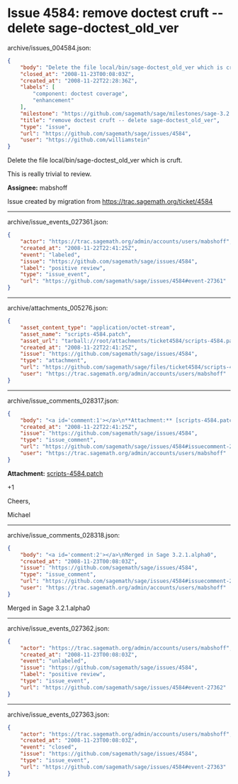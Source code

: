 # Issue 4584: remove doctest cruft -- delete sage-doctest_old_ver

archive/issues_004584.json:
```json
{
    "body": "Delete the file local/bin/sage-doctest_old_ver which is cruft.\n\nThis is really trivial to review.  \n\n**Assignee:** mabshoff\n\nIssue created by migration from https://trac.sagemath.org/ticket/4584\n\n",
    "closed_at": "2008-11-23T00:08:03Z",
    "created_at": "2008-11-22T22:28:36Z",
    "labels": [
        "component: doctest coverage",
        "enhancement"
    ],
    "milestone": "https://github.com/sagemath/sage/milestones/sage-3.2.1",
    "title": "remove doctest cruft -- delete sage-doctest_old_ver",
    "type": "issue",
    "url": "https://github.com/sagemath/sage/issues/4584",
    "user": "https://github.com/williamstein"
}
```
Delete the file local/bin/sage-doctest_old_ver which is cruft.

This is really trivial to review.  

**Assignee:** mabshoff

Issue created by migration from https://trac.sagemath.org/ticket/4584





---

archive/issue_events_027361.json:
```json
{
    "actor": "https://trac.sagemath.org/admin/accounts/users/mabshoff",
    "created_at": "2008-11-22T22:41:25Z",
    "event": "labeled",
    "issue": "https://github.com/sagemath/sage/issues/4584",
    "label": "positive review",
    "type": "issue_event",
    "url": "https://github.com/sagemath/sage/issues/4584#event-27361"
}
```



---

archive/attachments_005276.json:
```json
{
    "asset_content_type": "application/octet-stream",
    "asset_name": "scripts-4584.patch",
    "asset_url": "tarball://root/attachments/ticket4584/scripts-4584.patch",
    "created_at": "2008-11-22T22:41:25Z",
    "issue": "https://github.com/sagemath/sage/issues/4584",
    "type": "attachment",
    "url": "https://github.com/sagemath/sage/files/ticket4584/scripts-4584.patch",
    "user": "https://trac.sagemath.org/admin/accounts/users/mabshoff"
}
```



---

archive/issue_comments_028317.json:
```json
{
    "body": "<a id='comment:1'></a>\n**Attachment:** [scripts-4584.patch](https://github.com/sagemath/sage/files/ticket4584/scripts-4584.patch)\n\n+1\n\nCheers,\n\nMichael",
    "created_at": "2008-11-22T22:41:25Z",
    "issue": "https://github.com/sagemath/sage/issues/4584",
    "type": "issue_comment",
    "url": "https://github.com/sagemath/sage/issues/4584#issuecomment-28317",
    "user": "https://trac.sagemath.org/admin/accounts/users/mabshoff"
}
```

<a id='comment:1'></a>
**Attachment:** [scripts-4584.patch](https://github.com/sagemath/sage/files/ticket4584/scripts-4584.patch)

+1

Cheers,

Michael



---

archive/issue_comments_028318.json:
```json
{
    "body": "<a id='comment:2'></a>\nMerged in Sage 3.2.1.alpha0",
    "created_at": "2008-11-23T00:08:03Z",
    "issue": "https://github.com/sagemath/sage/issues/4584",
    "type": "issue_comment",
    "url": "https://github.com/sagemath/sage/issues/4584#issuecomment-28318",
    "user": "https://trac.sagemath.org/admin/accounts/users/mabshoff"
}
```

<a id='comment:2'></a>
Merged in Sage 3.2.1.alpha0



---

archive/issue_events_027362.json:
```json
{
    "actor": "https://trac.sagemath.org/admin/accounts/users/mabshoff",
    "created_at": "2008-11-23T00:08:03Z",
    "event": "unlabeled",
    "issue": "https://github.com/sagemath/sage/issues/4584",
    "label": "positive review",
    "type": "issue_event",
    "url": "https://github.com/sagemath/sage/issues/4584#event-27362"
}
```



---

archive/issue_events_027363.json:
```json
{
    "actor": "https://trac.sagemath.org/admin/accounts/users/mabshoff",
    "created_at": "2008-11-23T00:08:03Z",
    "event": "closed",
    "issue": "https://github.com/sagemath/sage/issues/4584",
    "type": "issue_event",
    "url": "https://github.com/sagemath/sage/issues/4584#event-27363"
}
```
